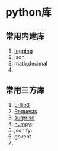 # python库

## 常用内建库

1. [logging](logging.md)
2. json
3. math,decimal
4.

## 常用三方库

1. [urllib3](https://urllib3.readthedocs.io/en/1.26.x/user-guide.html)
2. [Requests](https://docs.python-requests.org/zh_CN/latest/)
3. [surprise](surprise.md)
4. [numpy](numpy.md):
5. jsonify:
6. gevent
7. 

